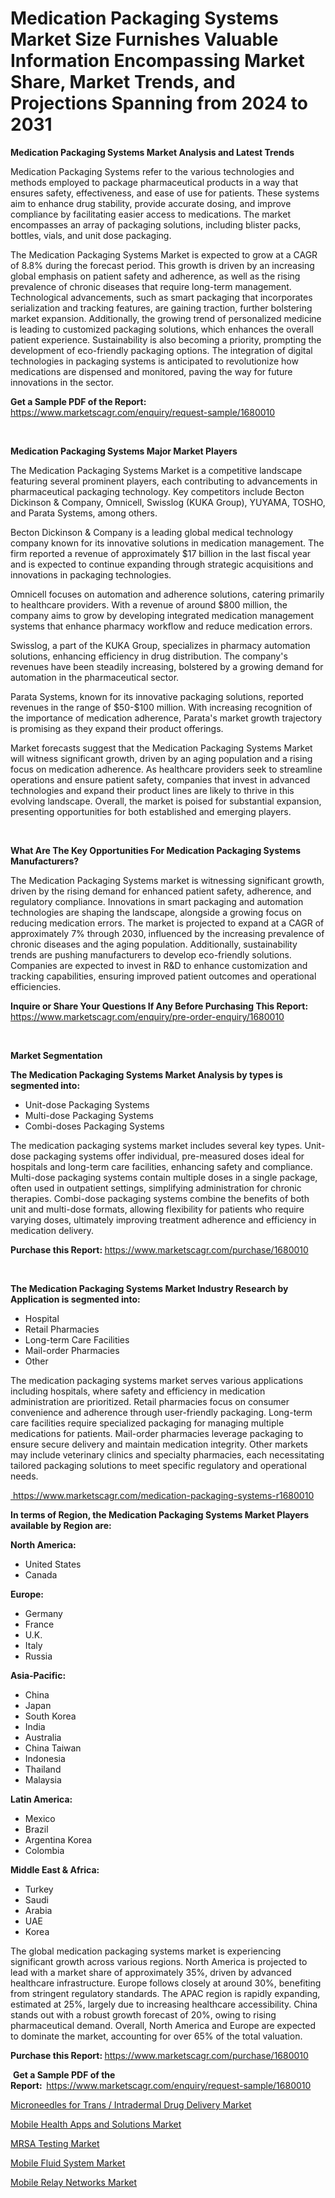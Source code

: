 <p><h1>Medication Packaging Systems Market Size Furnishes Valuable Information Encompassing Market Share, Market Trends, and Projections Spanning from 2024 to 2031</h1></p><p><strong>Medication Packaging Systems Market Analysis and Latest Trends</strong></p>
<p><p>Medication Packaging Systems refer to the various technologies and methods employed to package pharmaceutical products in a way that ensures safety, effectiveness, and ease of use for patients. These systems aim to enhance drug stability, provide accurate dosing, and improve compliance by facilitating easier access to medications. The market encompasses an array of packaging solutions, including blister packs, bottles, vials, and unit dose packaging.</p><p>The Medication Packaging Systems Market is expected to grow at a CAGR of 8.8% during the forecast period. This growth is driven by an increasing global emphasis on patient safety and adherence, as well as the rising prevalence of chronic diseases that require long-term management. Technological advancements, such as smart packaging that incorporates serialization and tracking features, are gaining traction, further bolstering market expansion. Additionally, the growing trend of personalized medicine is leading to customized packaging solutions, which enhances the overall patient experience. Sustainability is also becoming a priority, prompting the development of eco-friendly packaging options. The integration of digital technologies in packaging systems is anticipated to revolutionize how medications are dispensed and monitored, paving the way for future innovations in the sector.</p></p>
<p><strong>Get a Sample PDF of the Report:&nbsp;</strong> <a href="https://www.marketscagr.com/enquiry/request-sample/1680010?utm_campaign=1411&utm_medium=2&utm_source=Github&utm_content=ia&utm_term=14102024&utm_id=medication-packaging-systems">https://www.marketscagr.com/enquiry/request-sample/1680010</a></p>
<p>&nbsp;</p>
<p><strong>Medication Packaging Systems Major Market Players</strong></p>
<p><p>The Medication Packaging Systems Market is a competitive landscape featuring several prominent players, each contributing to advancements in pharmaceutical packaging technology. Key competitors include Becton Dickinson & Company, Omnicell, Swisslog (KUKA Group), YUYAMA, TOSHO, and Parata Systems, among others.</p><p>Becton Dickinson & Company is a leading global medical technology company known for its innovative solutions in medication management. The firm reported a revenue of approximately $17 billion in the last fiscal year and is expected to continue expanding through strategic acquisitions and innovations in packaging technologies.</p><p>Omnicell focuses on automation and adherence solutions, catering primarily to healthcare providers. With a revenue of around $800 million, the company aims to grow by developing integrated medication management systems that enhance pharmacy workflow and reduce medication errors.</p><p>Swisslog, a part of the KUKA Group, specializes in pharmacy automation solutions, enhancing efficiency in drug distribution. The company's revenues have been steadily increasing, bolstered by a growing demand for automation in the pharmaceutical sector.</p><p>Parata Systems, known for its innovative packaging solutions, reported revenues in the range of $50-$100 million. With increasing recognition of the importance of medication adherence, Parata's market growth trajectory is promising as they expand their product offerings.</p><p>Market forecasts suggest that the Medication Packaging Systems Market will witness significant growth, driven by an aging population and a rising focus on medication adherence. As healthcare providers seek to streamline operations and ensure patient safety, companies that invest in advanced technologies and expand their product lines are likely to thrive in this evolving landscape. Overall, the market is poised for substantial expansion, presenting opportunities for both established and emerging players.</p></p>
<p>&nbsp;</p>
<p><strong>What Are The Key Opportunities For Medication Packaging Systems Manufacturers?</strong></p>
<p><p>The Medication Packaging Systems market is witnessing significant growth, driven by the rising demand for enhanced patient safety, adherence, and regulatory compliance. Innovations in smart packaging and automation technologies are shaping the landscape, alongside a growing focus on reducing medication errors. The market is projected to expand at a CAGR of approximately 7% through 2030, influenced by the increasing prevalence of chronic diseases and the aging population. Additionally, sustainability trends are pushing manufacturers to develop eco-friendly solutions. Companies are expected to invest in R&D to enhance customization and tracking capabilities, ensuring improved patient outcomes and operational efficiencies.</p></p>
<p><strong>Inquire or Share Your Questions If Any Before Purchasing This Report:</strong> <a href="https://www.marketscagr.com/enquiry/pre-order-enquiry/1680010?utm_campaign=1411&utm_medium=2&utm_source=Github&utm_content=ia&utm_term=14102024&utm_id=medication-packaging-systems">https://www.marketscagr.com/enquiry/pre-order-enquiry/1680010</a></p>
<p>&nbsp;</p>
<p><strong>Market Segmentation</strong></p>
<p><strong>The Medication Packaging Systems Market Analysis by types is segmented into:</strong></p>
<p><ul><li>Unit-dose Packaging Systems</li><li>Multi-dose Packaging Systems</li><li>Combi-doses Packaging Systems</li></ul></p>
<p><p>The medication packaging systems market includes several key types. Unit-dose packaging systems offer individual, pre-measured doses ideal for hospitals and long-term care facilities, enhancing safety and compliance. Multi-dose packaging systems contain multiple doses in a single package, often used in outpatient settings, simplifying administration for chronic therapies. Combi-dose packaging systems combine the benefits of both unit and multi-dose formats, allowing flexibility for patients who require varying doses, ultimately improving treatment adherence and efficiency in medication delivery.</p></p>
<p><strong>Purchase this Report:&nbsp;</strong><a href="https://www.marketscagr.com/purchase/1680010?utm_campaign=1411&utm_medium=2&utm_source=Github&utm_content=ia&utm_term=14102024&utm_id=medication-packaging-systems">https://www.marketscagr.com/purchase/1680010</a></p>
<p>&nbsp;</p>
<p><strong>The Medication Packaging Systems Market Industry Research by Application is segmented into:</strong></p>
<p><ul><li>Hospital</li><li>Retail Pharmacies</li><li>Long-term Care Facilities</li><li>Mail-order Pharmacies</li><li>Other</li></ul></p>
<p><p>The medication packaging systems market serves various applications including hospitals, where safety and efficiency in medication administration are prioritized. Retail pharmacies focus on consumer convenience and adherence through user-friendly packaging. Long-term care facilities require specialized packaging for managing multiple medications for patients. Mail-order pharmacies leverage packaging to ensure secure delivery and maintain medication integrity. Other markets may include veterinary clinics and specialty pharmacies, each necessitating tailored packaging solutions to meet specific regulatory and operational needs.</p></p>
<p><a href="https://www.marketscagr.com/medication-packaging-systems-r1680010?utm_campaign=1411&utm_medium=2&utm_source=Github&utm_content=ia&utm_term=14102024&utm_id=medication-packaging-systems">&nbsp;https://www.marketscagr.com/medication-packaging-systems-r1680010</a></p>
<p><strong>In terms of Region, the Medication Packaging Systems Market Players available by Region are:</strong></p>
<p>
    <p> <strong> North America: </strong>
        <ul>
            <li>United States</li>
            <li>Canada</li>
        </ul>
        </p> 
    <p> <strong> Europe: </strong>
        <ul>
            <li>Germany</li>
            <li>France</li>
            <li>U.K.</li>
            <li>Italy</li>
            <li>Russia</li>
        </ul>
        </p> 
    <p> <strong> Asia-Pacific: </strong>
        <ul>
            <li>China</li>
            <li>Japan</li>
            <li>South Korea</li>
            <li>India</li>
            <li>Australia</li>
            <li>China Taiwan</li>
            <li>Indonesia</li>
            <li>Thailand</li>
            <li>Malaysia</li>
        </ul>
        </p> 
    <p> <strong> Latin America: </strong>
        <ul>
            <li>Mexico</li>
            <li>Brazil</li>
            <li>Argentina Korea</li>
            <li>Colombia</li>
        </ul>
        </p> 
    <p> <strong> Middle East & Africa: </strong>
        <ul>
            <li>Turkey</li>
            <li>Saudi</li>
            <li>Arabia</li>
            <li>UAE</li>
            <li>Korea</li>
        </ul>
    </p>
    </p>
<p><p>The global medication packaging systems market is experiencing significant growth across various regions. North America is projected to lead with a market share of approximately 35%, driven by advanced healthcare infrastructure. Europe follows closely at around 30%, benefiting from stringent regulatory standards. The APAC region is rapidly expanding, estimated at 25%, largely due to increasing healthcare accessibility. China stands out with a robust growth forecast of 20%, owing to rising pharmaceutical demand. Overall, North America and Europe are expected to dominate the market, accounting for over 65% of the total valuation.</p></p>
<p><strong>Purchase this Report: </strong><a href="https://www.marketscagr.com/purchase/1680010?utm_campaign=1411&utm_medium=2&utm_source=Github&utm_content=ia&utm_term=14102024&utm_id=medication-packaging-systems">https://www.marketscagr.com/purchase/1680010</a></p>
<p>&nbsp;<strong>Get a Sample PDF of the Report:&nbsp;&nbsp;</strong><a href="https://www.marketscagr.com/enquiry/request-sample/1680010?utm_campaign=1411&utm_medium=2&utm_source=Github&utm_content=ia&utm_term=14102024&utm_id=medication-packaging-systems">https://www.marketscagr.com/enquiry/request-sample/1680010</a></p>
<p><strong></strong></p>
<p><p><a href="https://github.com/malika4dt4reta/Market-Research-Report-List-1/blob/main/microneedles-for-trans-intradermal-drug-delivery-market.md?utm_campaign=1411&utm_medium=2&utm_source=Github&utm_content=ia&utm_term=14102024&utm_id=medication-packaging-systems">Microneedles for Trans / Intradermal Drug Delivery Market</a></p><p><a href="https://www.linkedin.com/pulse/future-ready-strategic-insights-global-mobile-health-apps-1xacc?utm_campaign=1411&utm_medium=2&utm_source=Github&utm_content=ia&utm_term=14102024&utm_id=medication-packaging-systems">Mobile Health Apps and Solutions Market</a></p><p><a href="https://github.com/BryceTownsendr/Market-Research-Report-List-6/blob/main/mrsa-testing-market.md?utm_campaign=1411&utm_medium=2&utm_source=Github&utm_content=ia&utm_term=14102024&utm_id=medication-packaging-systems">MRSA Testing Market</a></p><p><a href="https://www.linkedin.com/pulse/strategic-market-insights-global-mobile-fluid-system-2024-01xvc?utm_campaign=1411&utm_medium=2&utm_source=Github&utm_content=ia&utm_term=14102024&utm_id=medication-packaging-systems">Mobile Fluid System Market</a></p><p><a href="https://www.linkedin.com/pulse/mobile-relay-networks-value-chain-analysis-from-raw-materials-pomsf?utm_campaign=1411&utm_medium=2&utm_source=Github&utm_content=ia&utm_term=14102024&utm_id=medication-packaging-systems">Mobile Relay Networks Market</a></p></p>